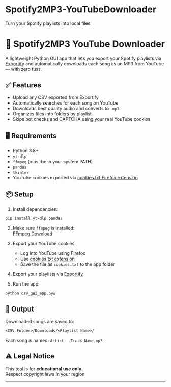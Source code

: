 # Spotify2MP3-YouTubeDownloader
Turn your Spotify playlists into local files

# 🎵 Spotify2MP3 YouTube Downloader

A lightweight Python GUI app that lets you export your Spotify playlists via [Exportify](https://watsonbox.github.io/exportify/) and automatically downloads each song as an MP3 from YouTube — with zero fuss.

## ✅ Features

- Upload any CSV exported from Exportify
- Automatically searches for each song on YouTube
- Downloads best quality audio and converts to `.mp3`
- Organizes files into folders by playlist
- Skips bot checks and CAPTCHA using your real YouTube cookies

## 🖥️ Requirements

- Python 3.8+
- `yt-dlp`
- `ffmpeg` (must be in your system PATH)
- `pandas`
- `tkinter`
- YouTube cookies exported via [cookies.txt Firefox extension](https://addons.mozilla.org/en-US/firefox/addon/cookies-txt/)

## 📦 Setup

1. Install dependencies:

```bash
pip install yt-dlp pandas
```

2. Make sure `ffmpeg` is installed:  
[FFmpeg Download](https://ffmpeg.org/download.html)

3. Export your YouTube cookies:
   - Log into YouTube using Firefox
   - Use [cookies.txt extension](https://addons.mozilla.org/en-US/firefox/addon/cookies-txt/)
   - Save the file as `cookies.txt` to the app folder

4. Export your playlists via [Exportify](https://watsonbox.github.io/exportify/)

5. Run the app:

```bash
python csv_gui_app.pyw
```

## 📂 Output

Downloaded songs are saved to:
```
<CSV Folder>/Downloads/<Playlist Name>/
```

Each song is named: `Artist - Track Name.mp3`

## ⚠️ Legal Notice

This tool is for **educational use only**.  
Respect copyright laws in your region.

---


